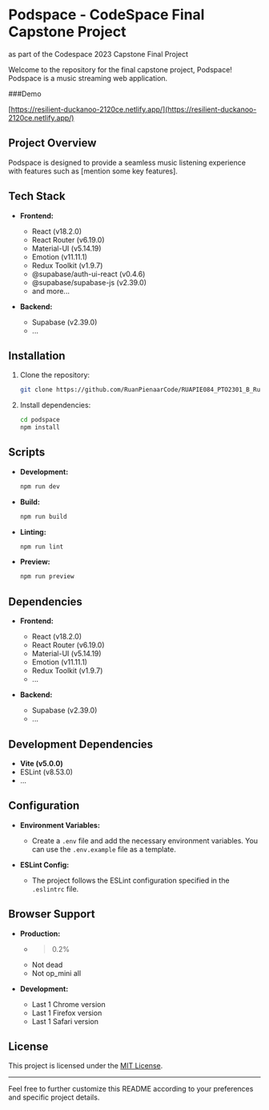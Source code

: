 # Podspace - CodeSpace Final Capstone Project

as part of the Codespace 2023 Capstone Final Project

Welcome to the repository for the final capstone project, Podspace! Podspace is a music streaming web application.

###Demo

[https://resilient-duckanoo-2120ce.netlify.app/](https://resilient-duckanoo-2120ce.netlify.app/)

## Project Overview

Podspace is designed to provide a seamless music listening experience with features such as [mention some key features].

## Tech Stack

- **Frontend:**

  - React (v18.2.0)
  - React Router (v6.19.0)
  - Material-UI (v5.14.19)
  - Emotion (v11.11.1)
  - Redux Toolkit (v1.9.7)
  - @supabase/auth-ui-react (v0.4.6)
  - @supabase/supabase-js (v2.39.0)
  - and more...

- **Backend:**
  - Supabase (v2.39.0)
  - ...

## Installation

1. Clone the repository:

   ```bash
   git clone https://github.com/RuanPienaarCode/RUAPIE084_PTO2301_B_RuanPienaar_DWA_Capstone.git
   ```

2. Install dependencies:

   ```bash
   cd podspace
   npm install
   ```

## Scripts

- **Development:**

  ```bash
  npm run dev
  ```

- **Build:**

  ```bash
  npm run build
  ```

- **Linting:**

  ```bash
  npm run lint
  ```

- **Preview:**
  ```bash
  npm run preview
  ```

## Dependencies

- **Frontend:**

  - React (v18.2.0)
  - React Router (v6.19.0)
  - Material-UI (v5.14.19)
  - Emotion (v11.11.1)
  - Redux Toolkit (v1.9.7)
  - ...

- **Backend:**
  - Supabase (v2.39.0)
  - ...

## Development Dependencies

- **Vite (v5.0.0)**
- ESLint (v8.53.0)
- ...

## Configuration

- **Environment Variables:**

  - Create a `.env` file and add the necessary environment variables. You can use the `.env.example` file as a template.

- **ESLint Config:**
  - The project follows the ESLint configuration specified in the `.eslintrc` file.

## Browser Support

- **Production:**

  - > 0.2%
  - Not dead
  - Not op_mini all

- **Development:**
  - Last 1 Chrome version
  - Last 1 Firefox version
  - Last 1 Safari version

## License

This project is licensed under the [MIT License](LICENSE).

---

Feel free to further customize this README according to your preferences and specific project details.

